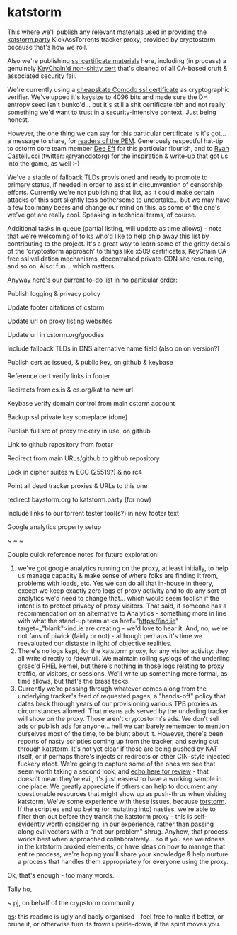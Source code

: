 # katstorm

This where we'll publish any relevant materials used in providing the <a href="https://katstorm.party">katstorm.party</a> KickAssTorrents tracker proxy, provided by cryptostorm because that's how we roll.

Also we're publishing <a href="https://github.com/cryptostorm/katstorm/tree/master/certstuff" target="_blank">ssl certificate materials</a> here, including (in process) a genuinely <a href="https://github.com/cryptostorm/KeyChain.tools" target="_blank">KeyChain'd non-shitty cert</a> that's cleaned of all CA-based cruft & associated security fail.

We're currently using a <a href="https://github.com/cryptostorm/katstorm/blob/master/certstuff/sslcert_turing.pem" target="_blank">cheapskate Comodo ssl certificate</a> as cryptographic verifier. We've upped it's keysize to 4096 bits and made sure the DH entropy seed isn't bunko'd... but it's still a shit certificate tbh and not really something we'd want to trust in a security-intensive context. Just being honest.

However, the one thing we can say for this particular certificate is it's got... a message to share, for <a href="https://github.com/cryptostorm/katstorm/blob/master/certstuff/sslcert_turing.pem" target="_blank">readers of the PEM</a>. Generously respectful hat-tip to cstorm core team member <a href="https://twitter.com/df_cryptostorm" target="_blank">Dee Eff</a> for this particular flourish, and to <a href ="https://rya.nc/cert-tricks.html" target="_blank">Ryan Castellucci</a> (twitter: <a href="https://twitter.com/ryancdotorg" target="_blank">@ryancdotorg</a>) for the inspiration & write-up that got us into the game, as well :-)

We've a stable of fallback TLDs provisioned and ready to promote to primary status, if needed in order to assist in circumvention of censorship efforts. Currently we're not publishing that list, as it could make certain attacks of this sort slightly less bothersome to undertake... but we may have a few too many beers and change our mind on this, as some of the one's we've got are really cool. Speaking in technical terms, of course.

Additional tasks in queue (partial listing, will update as time allows) - note that we're welcoming of folks who'd like to help chip away this list by contributing to the project. It's a great way to learn some of the gritty details of the 'cryptostorm approach' to things like x509 certificates, KeyChain CA-free ssl validation mechanisms, decentralsed private-CDN site resourcing, and so on. Also: fun... which matters.

<u>Anyway here's our current to-do list in no particular order</u>: 


Publish logging & privacy policy

Update footer citations of cstorm

Update url on proxy listing websites

Update url in cstorm.org/goodies

Include fallback TLDs in DNS alternative name field (also onion version?)

Publish cert as issued, & public key, on github & keybase 

Reference cert verify links in footer 

Redirects from cs.is & cs.org/kat to new url 

Keybase verify domain control from main cstorm account 

Backup ssl private key someplace (done)

Publish full src of proxy trickery in use, on github 

Link to github repository from footer 

Redirect from main URLs/github to github repository 

Lock in cipher suites w ECC (25519?) & no rc4

Point all dead tracker proxies & URLs to this one

redirect baystorm.org to katstorm.party (for now)

Include links to our torrent tester tool(s?) in new footer text

Google analytics property setup

~ ~ ~

Couple quick reference notes for future exploration:

1. we've got google analytics running on the proxy, at least initially, to help us manage capacity & make sense of where folks are finding it from, problems with loads, etc. Yes we can do all that in-house in theory, except we keep exactly zero logs of proxy activity and to do any sort of analytics we'd need to change that... which would seem foolish if the intent is to protect privacy of proxy visitors. That said, if someone has a recommendation on an alternative to Analytics - something more in line with what the stand-up team at <a href="https://ind.ie" target=_"blank">ind.ie</a> are creating - we'd love to hear it. And, no, we're not fans of piwick (fairly or not) - although perhaps it's time we reevaluated our distaste in light of objective realities.
2. There's no logs kept, for the katstorm proxy, for any visitor activity: they all write directly to /dev/null. We maintain rolling syslogs of the underling grsec'd RHEL kernel, but there's nothing in those logs relating to proxy traffic, or visitors, or sessions. We'll write up something more formal, as time allows, but that's the brass tacks.
3. Currently we're passing through whatever comes along from the underlying tracker's feed of requested pages, a "hands-off" policy that dates back through years of our provisioning various TPB proxies as circumstances allowed. That means ads served by the underling tracker will show on the proxy. Those aren't cryptostorm's ads. We don't sell ads or publish ads for anyone... hell we can barely remember to mention ourselves most of the time, to be blunt about it. However, there's been reports of nasty scripties coming up from the tracker, and seving out through katstorm. It's not yet clear if those are being pushed by KAT itself, or if perhaps there's injects or redirects or other CIN-style injected fuckery afoot. We're going to capture some of the ones we see that seem worth taking a second look, and <a href="https://github.com/cryptostorm/katstorm/tree/master/passthru" target="_blank">echo here for review</a> - that doesn't mean they're evil, it's just easiest to have a working sample in one place. We greatly appreciate if others can help to document any questionable resources that might show up as push-thrus when visiting katstorm. We've some experience with these issues, because <a href="https://torstorm.org" target="_blank">torstorm</a>. If the scripties end up being (or mutating into) nasties, we're able to filter then out before they transit the katstorm proxy - this is self-evidently worth considering, in our experience, rather than passing along evil vectors with a "not our problem" shrug. Anyhow, that process works best when approached collaboratively... so if you see weirdness in the katstorm proxied elements, or have ideas on how to manage that entire process, we're hoping you'll share your knowledge & help nurture a process that handles them appropriately for everyone using the proxy.


Ok, that's enough - too many words. 

Tally ho,

~ pj, on behalf of the crypstorm community

<u>ps</u>: this readme is ugly and badly organised - feel free to make it better, or prune it, or otherwise turn its frown upside-down, if the spirit moves you.
